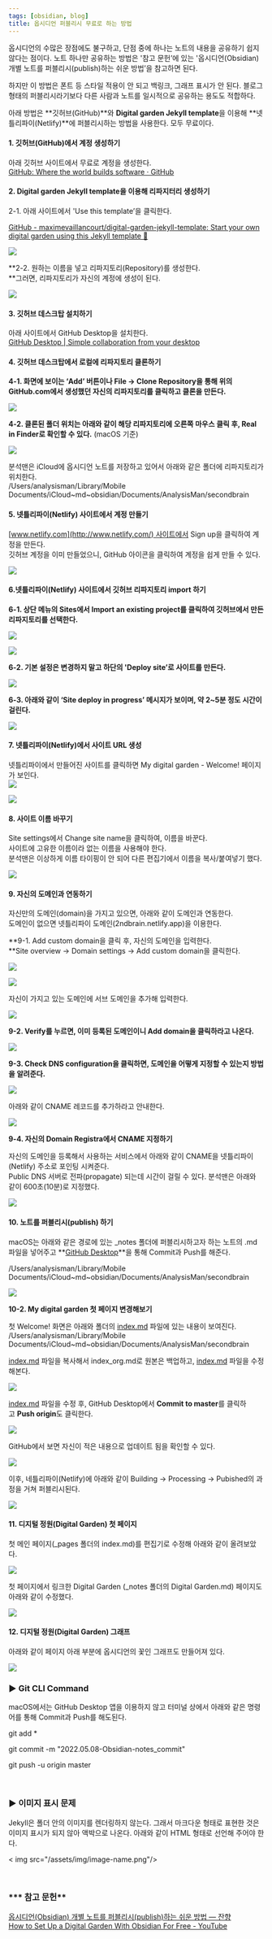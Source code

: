 ```yaml
---
tags: [obsidian, blog]
title: 옵시디언 퍼블리시 무료로 하는 방법
---
```


옵시디언의 수많은 장점에도 불구하고, 단점 중에 하나는 노트의 내용을 공유하기 쉽지 않다는 점이다. 노트 하나만 공유하는 방법은 '참고 문헌’에 있는 '옵시디언(Obsidian) 개별 노트를 퍼블리시(publish)하는 쉬운 방법’을 참고하면 된다.

하지만 이 방법은 폰트 등 스타일 적용이 안 되고 백링크, 그래프 표시가 안 된다. 블로그 형태의 퍼블리시라기보다 다른 사람과 노트를 일시적으로 공유하는 용도도 적합하다.

아래 방법은 **깃허브(GitHub)**와 **Digital garden Jekyll template**을 이용해 **넷틀리파이(Netlify)**에 퍼블리시하는 방법을 사용한다. 모두 무료이다.

  

#### **1. 깃허브(GitHub)에서 계정 생성하기**

  
아래 깃허브 사이트에서 무료로 계정을 생성한다.  
[GitHub: Where the world builds software · GitHub](https://github.com/)

  

#### **2. Digital garden Jekyll template을 이용해 리파지터리 생성하기**

2-1. 아래 사이트에서 'Use this template’을 클릭한다.  
  
[GitHub - maximevaillancourt/digital-garden-jekyll-template: Start your own digital garden using this Jekyll template 🌱](https://github.com/maximevaillancourt/digital-garden-jekyll-template)

[![](https://blogger.googleusercontent.com/img/b/R29vZ2xl/AVvXsEg_QgPhvuf7jkBS_GtUh3UyIG9ds2WaYTjxNoz02a6MNEAl9I86G3h0CvvHgokUoeljDsS5iVm9IcASEJYLWTRDXyZgnhs6bG5OEtlOUJListoyp4C3uqikUaZTVl4eNWAhb0i7SZMTowjKcIqIKBAC5WeX0Nfhppp58RzqyLHKDKEIoD98o3U9RD03/w640-h168/obsidian_publish-jekyll.png)](https://blogger.googleusercontent.com/img/b/R29vZ2xl/AVvXsEg_QgPhvuf7jkBS_GtUh3UyIG9ds2WaYTjxNoz02a6MNEAl9I86G3h0CvvHgokUoeljDsS5iVm9IcASEJYLWTRDXyZgnhs6bG5OEtlOUJListoyp4C3uqikUaZTVl4eNWAhb0i7SZMTowjKcIqIKBAC5WeX0Nfhppp58RzqyLHKDKEIoD98o3U9RD03/s715/obsidian_publish-jekyll.png)

**2-2. 원하는 이름을 넣고 리파지토리(Repository)를 생성한다.  
**그러면, 리파지토리가 자신의 계정에 생성이 된다.

[![](https://blogger.googleusercontent.com/img/b/R29vZ2xl/AVvXsEhqVsrU_E-X70mLTV8dbp3QGAb-F_lC_-UKoqY0QjE9XHKlImOsr62JUSEOoqZq3Ck3hkw4C_VrZpBG-PbbOYUT_YtNiLGnp-x76v0Xbils7YiZZkx33z8eUiveHTWDAHJn9iZi74H6c8TxRliD5X1gOdpnBoFZ7Pg3rMLpoLupBJK7HLcqRGLzYQBh/w640-h482/obsidian_publish-repository.png)](https://blogger.googleusercontent.com/img/b/R29vZ2xl/AVvXsEhqVsrU_E-X70mLTV8dbp3QGAb-F_lC_-UKoqY0QjE9XHKlImOsr62JUSEOoqZq3Ck3hkw4C_VrZpBG-PbbOYUT_YtNiLGnp-x76v0Xbils7YiZZkx33z8eUiveHTWDAHJn9iZi74H6c8TxRliD5X1gOdpnBoFZ7Pg3rMLpoLupBJK7HLcqRGLzYQBh/s754/obsidian_publish-repository.png)

  

#### **3. 깃허브 데스크탑 설치하기**

아래 사이트에서 GitHub Desktop을 설치한다.  
[GitHub Desktop | Simple collaboration from your desktop](https://desktop.github.com/)

  

#### **4. 깃허브 데스크탑에서 로컬에 리파지토리 클론하기**

**4-1. 화면에 보이는 ‘Add’ 버튼이나 File -> Clone Repository을 통해 위의 GitHub.com에서 생성했던 자신의 리파지토리를 클릭하고 클론을 만든다.**

[![](https://blogger.googleusercontent.com/img/b/R29vZ2xl/AVvXsEg7r_vZiVNgkq1McAB2lUZPqZR6yhAV_pqPUTkgvh6rK2t0335UFNpoKZSgiqZ2sU0TdpQxykmUS8jbNyaDDCBfCqoS_Ub66-01hH8wF18zQzo3-bwcus2ejtvJZL7Fixjg9sg4-Gozp0xipyzRq-b0qxZyxW2tEqUQ1a67_3BBURx_TrE65GqC8076/w640-h276/obsidian_publish-clone-repository.png)](https://blogger.googleusercontent.com/img/b/R29vZ2xl/AVvXsEg7r_vZiVNgkq1McAB2lUZPqZR6yhAV_pqPUTkgvh6rK2t0335UFNpoKZSgiqZ2sU0TdpQxykmUS8jbNyaDDCBfCqoS_Ub66-01hH8wF18zQzo3-bwcus2ejtvJZL7Fixjg9sg4-Gozp0xipyzRq-b0qxZyxW2tEqUQ1a67_3BBURx_TrE65GqC8076/s808/obsidian_publish-clone-repository.png)

  

**4-2. 클론된 폴더 위치는 아래와 같이 해당 리파지토리에 오른쪽 마우스 클릭 후, Real in Finder로 확인할 수 있다.** (macOS 기준)

[![](https://blogger.googleusercontent.com/img/b/R29vZ2xl/AVvXsEiAKrq4GvnCUjLoj0Mw99_Bm5R4QXzz28DfDuAYvza28BlBuIP6Njb_lJWhRsMWnao-fEeaucO4SvtZlH19kGwR02DSe5dBR7s3TMyfOEOmKW9jeh9wwAjbvIYzjEycxh6bw4SoaI4T63RRDsCa9ea1Md7wK1oVGCwfuCfz43N2GbM_gIIQjUUT3ZI8/w640-h556/obsidian_publish-reveal-repository.png)](https://blogger.googleusercontent.com/img/b/R29vZ2xl/AVvXsEiAKrq4GvnCUjLoj0Mw99_Bm5R4QXzz28DfDuAYvza28BlBuIP6Njb_lJWhRsMWnao-fEeaucO4SvtZlH19kGwR02DSe5dBR7s3TMyfOEOmKW9jeh9wwAjbvIYzjEycxh6bw4SoaI4T63RRDsCa9ea1Md7wK1oVGCwfuCfz43N2GbM_gIIQjUUT3ZI8/s730/obsidian_publish-reveal-repository.png)

분석맨은 iCloud에 옵시디언 노트를 저장하고 있어서 아래와 같은 폴더에 리파지토리가 위치한다.  
/Users/analysisman/Library/Mobile Documents/iCloud~md~obsidian/Documents/AnalysisMan/secondbrain

  

#### **5. 넷틀리파이(Netlify) 사이트에서 계정 만들기**

[www.netlify.com](http://www.netlify.com/) 사이트에서 Sign up을 클릭하여 계정을 만든다.  
깃허브 계정을 이미 만들었으니, GitHub 아이콘을 클릭하여 계정을 쉽게 만들 수 있다.

[![](https://blogger.googleusercontent.com/img/b/R29vZ2xl/AVvXsEhk623C3vgNsMToL6CRNyPJSx60nTMAdcB2RPOemqv-LxeVoLssn92eXiVrVQcCmm5IvHWbNpCZCIXugamh0kYYfVm47hGSIZqoN7oI6HfvfMGGW-oIvSy_2V8Yu6TJqsdjn6ehuMt9OoNMzXTrH7r4ItjWothOtx5zi8-eV_9G39KG5arqch3vsrUi/w528-h640/obsidian_publish-netlify.png)](https://blogger.googleusercontent.com/img/b/R29vZ2xl/AVvXsEhk623C3vgNsMToL6CRNyPJSx60nTMAdcB2RPOemqv-LxeVoLssn92eXiVrVQcCmm5IvHWbNpCZCIXugamh0kYYfVm47hGSIZqoN7oI6HfvfMGGW-oIvSy_2V8Yu6TJqsdjn6ehuMt9OoNMzXTrH7r4ItjWothOtx5zi8-eV_9G39KG5arqch3vsrUi/s432/obsidian_publish-netlify.png)

  

#### **6.넷틀리파이(Netlify) 사이트에서 깃허브 리파지토리 import 하기**

**6-1. 상단 메뉴의 Sites에서 Import an existing project를 클릭하여 깃허브에서 만든 리파지토리를 선택한다.**

[![](https://blogger.googleusercontent.com/img/b/R29vZ2xl/AVvXsEjH2vE2Psal2ODqJ1AbxAkxuOnagj-4TpIrm6OFBsxT7WXGAxQPu0E5sfEoGUv4s3ynwPRYrFZjyxPKNzoFBxW6dwO06HW4H8LH5uJ9HjjEKfwcnAK_C-zEaz1pDQFW7ZOEae_3Vdlxd9TwNJUbPwL5kZqwZ2yzL6cSys3Gvc-YqETR12kW_7ayqxlr/w640-h378/obsidian_publish-netlify-import.png)](https://blogger.googleusercontent.com/img/b/R29vZ2xl/AVvXsEjH2vE2Psal2ODqJ1AbxAkxuOnagj-4TpIrm6OFBsxT7WXGAxQPu0E5sfEoGUv4s3ynwPRYrFZjyxPKNzoFBxW6dwO06HW4H8LH5uJ9HjjEKfwcnAK_C-zEaz1pDQFW7ZOEae_3Vdlxd9TwNJUbPwL5kZqwZ2yzL6cSys3Gvc-YqETR12kW_7ayqxlr/s928/obsidian_publish-netlify-import.png)

  

[![](https://blogger.googleusercontent.com/img/b/R29vZ2xl/AVvXsEgPpGq6gc_EpnG_hfCttjs2hUlva5WdL__aTDyR0JpIGeKD9_LzpryjENUTArCEkrM0tsgsJEwM2VJ0JJN9QC0DO-MJtPqysVRglXQaDAAsSCOSLRPgu8hHpqljD_bzgw5f1zpM3ZfKAuiZZdXorsI9eIH5YOPgLDtM71YrbahZ1fRbENv2SIH08Wqe/w610-h640/obsidian_publish-netlify-repository.png)](https://blogger.googleusercontent.com/img/b/R29vZ2xl/AVvXsEgPpGq6gc_EpnG_hfCttjs2hUlva5WdL__aTDyR0JpIGeKD9_LzpryjENUTArCEkrM0tsgsJEwM2VJ0JJN9QC0DO-MJtPqysVRglXQaDAAsSCOSLRPgu8hHpqljD_bzgw5f1zpM3ZfKAuiZZdXorsI9eIH5YOPgLDtM71YrbahZ1fRbENv2SIH08Wqe/s394/obsidian_publish-netlify-repository.png)

**6-2. 기본 설정은 변경하지 말고 하단의 'Deploy site’로 사이트를 만든다.**

[![](https://blogger.googleusercontent.com/img/b/R29vZ2xl/AVvXsEh6FjlBQcEzPrTPOIPqQFwFd6UN7Pw14znpbi6jXlOGa_0NpyWccV2Pde_0kit3WXtScXfoNGbdDalzR4x0sEjlpcvHPOxfiD7ZMPJgfVjRNoPbF3-ZzHOSjoeAHV69oaAt5NWobN69Q8FZGnotSUjPDkZeGeaK9jVdm4WCEFzmEqRGGCFDuRriARgP/w468-h640/obsidian_publish-netlify-deploy.png)](https://blogger.googleusercontent.com/img/b/R29vZ2xl/AVvXsEh6FjlBQcEzPrTPOIPqQFwFd6UN7Pw14znpbi6jXlOGa_0NpyWccV2Pde_0kit3WXtScXfoNGbdDalzR4x0sEjlpcvHPOxfiD7ZMPJgfVjRNoPbF3-ZzHOSjoeAHV69oaAt5NWobN69Q8FZGnotSUjPDkZeGeaK9jVdm4WCEFzmEqRGGCFDuRriARgP/s954/obsidian_publish-netlify-deploy.png)

  

**6-3. 아래와 같이 ‘Site deploy in progress’ 메시지가 보이며, 약 2~5분 정도 시간이 걸린다.**

[![](https://blogger.googleusercontent.com/img/b/R29vZ2xl/AVvXsEiZYMZTvDhAA4RczM1Ml_muxdTZXbjs4THr9uV0t6LlUJVxCV8sG3z7ZCiF60Y6jR2BOgeCEnHWlui1-mN4crm-_GOLzaK7R_ojSdvEe7ppu9Py7eUnC1bJALEFYYrLOTvtvOSN_dNq8X7QL_Gj6HJaEpux9HCTfn-OlTQXpeLoSxWCOlK-enNmiTFt/w640-h432/obsidian_publish-netlify-deploy-progress.png)](https://blogger.googleusercontent.com/img/b/R29vZ2xl/AVvXsEiZYMZTvDhAA4RczM1Ml_muxdTZXbjs4THr9uV0t6LlUJVxCV8sG3z7ZCiF60Y6jR2BOgeCEnHWlui1-mN4crm-_GOLzaK7R_ojSdvEe7ppu9Py7eUnC1bJALEFYYrLOTvtvOSN_dNq8X7QL_Gj6HJaEpux9HCTfn-OlTQXpeLoSxWCOlK-enNmiTFt/s394/obsidian_publish-netlify-deploy-progress.png)

  
  

#### **7. 넷틀리파이(Netlify)에서 사이트 URL 생성**

넷틀리파이에서 만들어진 사이트를 클릭하면 My digital garden - Welcome! 페이지가 보인다.  
[![](https://blogger.googleusercontent.com/img/b/R29vZ2xl/AVvXsEioZ0kPh0sBo_hAcYfosA-zOJLKNrkRkJen-N_-8l0HzSsvMQBSy1Jt3TmVoT74LjIiDFpGF1XbRFFyY_68VzHEm2MnCXuoiNhCFU3vKS3Yw9HoV5JxHHcoY01-rHDgHOSy3xotIhNT7TdT6Ty_BJBvGa8diW9QYWNKH585okrQXNz46Kzvk1JKY7IY/w640-h392/obsidian_publish-netlify-url.png)](https://blogger.googleusercontent.com/img/b/R29vZ2xl/AVvXsEioZ0kPh0sBo_hAcYfosA-zOJLKNrkRkJen-N_-8l0HzSsvMQBSy1Jt3TmVoT74LjIiDFpGF1XbRFFyY_68VzHEm2MnCXuoiNhCFU3vKS3Yw9HoV5JxHHcoY01-rHDgHOSy3xotIhNT7TdT6Ty_BJBvGa8diW9QYWNKH585okrQXNz46Kzvk1JKY7IY/s442/obsidian_publish-netlify-url.png)

  

[![](https://blogger.googleusercontent.com/img/b/R29vZ2xl/AVvXsEildxIZ_764XwGVxy7qgGXyrNua9wMovjZNqGGkLqzVnRdu9M-YAu2vWutpkreksXZkBgDlVTjTBwmWRwlxP83kNk5gXj5c026jRoIG-gB1ZbgjYXNfqnkfpDGWZxv2d6meJ68ethOEccTFdvOULUwDW08qMsEwE5NbtyMuTujtNmA7zdCGqQKBjNtu/w640-h400/obsidian_publish-netlify-welcome.png)](https://blogger.googleusercontent.com/img/b/R29vZ2xl/AVvXsEildxIZ_764XwGVxy7qgGXyrNua9wMovjZNqGGkLqzVnRdu9M-YAu2vWutpkreksXZkBgDlVTjTBwmWRwlxP83kNk5gXj5c026jRoIG-gB1ZbgjYXNfqnkfpDGWZxv2d6meJ68ethOEccTFdvOULUwDW08qMsEwE5NbtyMuTujtNmA7zdCGqQKBjNtu/s899/obsidian_publish-netlify-welcome.png)

  

#### **8. 사이트 이름 바꾸기**

Site settings에서 Change site name을 클릭하여, 이름을 바꾼다.  
사이트에 고유한 이름이라 없는 이름을 사용해야 한다.  
분석맨은 이상하게 이름 타이핑이 안 되어 다른 편집기에서 이름을 복사/붙여넣기 했다.

[![](https://blogger.googleusercontent.com/img/b/R29vZ2xl/AVvXsEgPk5HZoWHRImAX6rGEaCgvyXYtsFN-EqRzTYTjEPlGDuW13gLcsDoz3-aMh8thdM0pv0knWYGS-6x1GCHjFY-MxE0IED0_S6bGXC6tR1mW8o9bCXdQS1QuywssMxDHNvjFCardMkaeSQkYywbu_exv5ZOY3VTOXrN5l6wMsiAXlTZuVbsY4WsE0Oj1/w640-h482/obsidian_publish-netlify-changename.png)](https://blogger.googleusercontent.com/img/b/R29vZ2xl/AVvXsEgPk5HZoWHRImAX6rGEaCgvyXYtsFN-EqRzTYTjEPlGDuW13gLcsDoz3-aMh8thdM0pv0knWYGS-6x1GCHjFY-MxE0IED0_S6bGXC6tR1mW8o9bCXdQS1QuywssMxDHNvjFCardMkaeSQkYywbu_exv5ZOY3VTOXrN5l6wMsiAXlTZuVbsY4WsE0Oj1/s549/obsidian_publish-netlify-changename.png)

  

#### **9. 자신의 도메인과 연동하기**

자신만의 도메인(domain)을 가지고 있으면, 아래와 같이 도메인과 연동한다.  
도메인이 없으면 넷틀리파이 도메인(2ndbrain.netlify.app)을 이용한다.

**9-1. Add custom domain을 클릭 후, 자신의 도메인을 입력한다.  
**Site overview -> Domain settings -> Add custom domain을 클릭한다.

[![](https://blogger.googleusercontent.com/img/b/R29vZ2xl/AVvXsEjaDIA9V6tTJsjVLlzpeoQqC2lftiitrSQOVBjfKHCS5KSKYWJf_AAbVZK8de6x0ZZOjzrz2UMN-oVpLtJInmRqZPwRmrhU7s7M9fIu3qLh_TO9GV9lfWmjCUkEshB0hNFqnxdpe8WJhh7vATsCMjbA0n-SufNyWedQxmJa1tSbKnf2xmcmZY9zV-gz/w640-h292/obsidian_publish-netlify-add-customdomain.png)](https://blogger.googleusercontent.com/img/b/R29vZ2xl/AVvXsEjaDIA9V6tTJsjVLlzpeoQqC2lftiitrSQOVBjfKHCS5KSKYWJf_AAbVZK8de6x0ZZOjzrz2UMN-oVpLtJInmRqZPwRmrhU7s7M9fIu3qLh_TO9GV9lfWmjCUkEshB0hNFqnxdpe8WJhh7vATsCMjbA0n-SufNyWedQxmJa1tSbKnf2xmcmZY9zV-gz/s396/obsidian_publish-netlify-add-customdomain.png)

[![](https://blogger.googleusercontent.com/img/b/R29vZ2xl/AVvXsEi-60dZY1H3ZGs2JBqFfUlTTrRnaMGz07AYK9zQNBIxvvQVI6xsmm4iNyCTLuAc0sir82_odQgI5sjhfaaNW-A0_wuoBXetyPMq8d3cgGVGjEgLi8NBfmARXNsrvbT2yyzQiZDvjpxo23yUMTxZpwDoclFZw8U1lP6zR0jFVhBi7QD2JpLKLS7A-Q7e/w640-h414/obsidian_publish-netlify-add-customdomain2.png)](https://blogger.googleusercontent.com/img/b/R29vZ2xl/AVvXsEi-60dZY1H3ZGs2JBqFfUlTTrRnaMGz07AYK9zQNBIxvvQVI6xsmm4iNyCTLuAc0sir82_odQgI5sjhfaaNW-A0_wuoBXetyPMq8d3cgGVGjEgLi8NBfmARXNsrvbT2yyzQiZDvjpxo23yUMTxZpwDoclFZw8U1lP6zR0jFVhBi7QD2JpLKLS7A-Q7e/s712/obsidian_publish-netlify-add-customdomain2.png)

  

자신이 가지고 있는 도메인에 서브 도메인을 추가해 입력한다.  

[![](https://blogger.googleusercontent.com/img/b/R29vZ2xl/AVvXsEj976qBi1uZw3uV4am0-np1pV6RET9xwSHW-d5C-Hj4StHHskgFad1kSFWcr1SpRIxC4zMdqcd6Z-ZktEvECCOvElJUhLVblgdMmqWFYpf-I_D8XeSOKLFgYjh6f5znkIX7LhNQtSBK1chyCqvVJAnDD4Nc3UsPCc68Gh0b1-22pWLbdz_639FfYavh/w640-h314/obsidian_publish-netlify-add-customdomain3.png)](https://blogger.googleusercontent.com/img/b/R29vZ2xl/AVvXsEj976qBi1uZw3uV4am0-np1pV6RET9xwSHW-d5C-Hj4StHHskgFad1kSFWcr1SpRIxC4zMdqcd6Z-ZktEvECCOvElJUhLVblgdMmqWFYpf-I_D8XeSOKLFgYjh6f5znkIX7LhNQtSBK1chyCqvVJAnDD4Nc3UsPCc68Gh0b1-22pWLbdz_639FfYavh/s693/obsidian_publish-netlify-add-customdomain3.png)  
  

**9-2. Verify를 누르면, 이미 등록된 도메인이니 Add domain을 클릭하라고 나온다.**

[![](https://blogger.googleusercontent.com/img/b/R29vZ2xl/AVvXsEi0z36BojgnMYq_wNTjkb15HkIkl2hWJxROC-h-2bvsgi_fpeX0NTZGlPiOAtxipD-l0pAkV7K75cIPOEFPZ8WaZl_XHlkJWPQChMgm3lFei_vUWSh1s1YKlapU_K3ZsrpbuhvhMsJj_Yc2imWH5bkkVzPAjWrNOHqUMKFUoSCdk5SSD9Y4Iv9Ewblg/w640-h392/obsidian_publish-netlify-add-customdomain4.png)](https://blogger.googleusercontent.com/img/b/R29vZ2xl/AVvXsEi0z36BojgnMYq_wNTjkb15HkIkl2hWJxROC-h-2bvsgi_fpeX0NTZGlPiOAtxipD-l0pAkV7K75cIPOEFPZ8WaZl_XHlkJWPQChMgm3lFei_vUWSh1s1YKlapU_K3ZsrpbuhvhMsJj_Yc2imWH5bkkVzPAjWrNOHqUMKFUoSCdk5SSD9Y4Iv9Ewblg/s697/obsidian_publish-netlify-add-customdomain4.png)

**9-3. Check DNS configuration을 클릭하면, 도메인을 어떻게 지정할 수 있는지 방법을 알려준다.**

[![](https://blogger.googleusercontent.com/img/b/R29vZ2xl/AVvXsEj3GOP4ef0tbsbLMQ5NzpUDeuChtRqneflQXj9ld9g1Svc-5t7Q0GawdoN432gSjXfixyPFwcRWIjQ6Crar3GbDt9rek15Qf5czobEeR91SAB9EvlJiqyhIbty3DexuIcar9fKqyKscg03BidMsdZfoo3QmEA55eYw0DSu6jiXK9sxfjpzdjCb_EM9g/w640-h420/obsidian_publish-netlify-dnsconfig.png)](https://blogger.googleusercontent.com/img/b/R29vZ2xl/AVvXsEj3GOP4ef0tbsbLMQ5NzpUDeuChtRqneflQXj9ld9g1Svc-5t7Q0GawdoN432gSjXfixyPFwcRWIjQ6Crar3GbDt9rek15Qf5czobEeR91SAB9EvlJiqyhIbty3DexuIcar9fKqyKscg03BidMsdZfoo3QmEA55eYw0DSu6jiXK9sxfjpzdjCb_EM9g/s753/obsidian_publish-netlify-dnsconfig.png)

  

아래와 같이 CNAME 레코드를 추가하라고 안내한다.

[![](https://blogger.googleusercontent.com/img/b/R29vZ2xl/AVvXsEjMB5OIghOCJFrfi3_6tRTznA5AzrEpLFpZ5_1DtkQ0UqEhShra-iPSmtNcGHocHrd3BVHozshpgZx35kEKVYoXqBjFxzjFwss5GasOpf7JB_GvrA3AD4N9p_sStRfOCa37CCw1ZngfKxPlHS2Hqmo25WR-4lk55cJtFapKd_aEoT0Kk6zHF5DwuFNA/w640-h470/obsidian_publish-netlify-dnsconfig2.png)](https://blogger.googleusercontent.com/img/b/R29vZ2xl/AVvXsEjMB5OIghOCJFrfi3_6tRTznA5AzrEpLFpZ5_1DtkQ0UqEhShra-iPSmtNcGHocHrd3BVHozshpgZx35kEKVYoXqBjFxzjFwss5GasOpf7JB_GvrA3AD4N9p_sStRfOCa37CCw1ZngfKxPlHS2Hqmo25WR-4lk55cJtFapKd_aEoT0Kk6zHF5DwuFNA/s757/obsidian_publish-netlify-dnsconfig2.png)

  

**9-4. 자신의 Domain Registra에서 CNAME 지정하기**

자신의 도메인을 등록해서 사용하는 서비스에서 아래와 같이 CNAME을 넷틀리파이(Netlify) 주소로 포인팅 시켜준다.  
Public DNS 서버로 전파(propagate) 되는데 시간이 걸릴 수 있다. 분석맨은 아래와 같이 600초(10분)로 지정했다.

[![](https://blogger.googleusercontent.com/img/b/R29vZ2xl/AVvXsEhLzGEvxEFThgxw8n59ez2E4Yd4h96uHPaobY8fL8o-LTQi9GnXfFSodum8c7kHDlsdXFZ0C2rlNiLYee2VYcZxQrm1y7ngEJljLDE6mPWyDF2W1dASsl6pzFVn0m2c6g5lchYW2Hq4tJvgL0hKtOWz4ChPX-5gJAm-C7piMloflFLzydGYuA5BH2Ks/w640-h166/obsidian_publish-netlify-dns-cname.png)](https://blogger.googleusercontent.com/img/b/R29vZ2xl/AVvXsEhLzGEvxEFThgxw8n59ez2E4Yd4h96uHPaobY8fL8o-LTQi9GnXfFSodum8c7kHDlsdXFZ0C2rlNiLYee2VYcZxQrm1y7ngEJljLDE6mPWyDF2W1dASsl6pzFVn0m2c6g5lchYW2Hq4tJvgL0hKtOWz4ChPX-5gJAm-C7piMloflFLzydGYuA5BH2Ks/s661/obsidian_publish-netlify-dns-cname.png)

  

#### **10. 노트를 퍼블리시(publish) 하기**

macOS는 아래와 같은 경로에 있는 _notes 폴더에 퍼블리시하고자 하는 노트의 .md 파일을 넣어주고 **[GitHub Desktop](https://desktop.github.com/)**을 통해 Commit과 Push를 해준다. 

/Users/analysisman/Library/Mobile Documents/iCloud~md~obsidian/Documents/AnalysisMan/secondbrain

[![](https://blogger.googleusercontent.com/img/b/R29vZ2xl/AVvXsEiTHamFAVCI1rlhOol5RSMQj_FkxUGge4BdPsQT4AEa6__qAyrLZlg43sN8AN1GwvzF3BocEzqr33JyGC6RXnTrQyg234WsxSqioOqe0YH-jDIsqmxq1kwsrJc6uf-BLStjkVBkmAfUMegyPP00tNCpuklYw93-SURPQbtNmVcYOJh7n_eiFHlSU8nY/w448-h640/obsidian_publish-notes.png)](https://blogger.googleusercontent.com/img/b/R29vZ2xl/AVvXsEiTHamFAVCI1rlhOol5RSMQj_FkxUGge4BdPsQT4AEa6__qAyrLZlg43sN8AN1GwvzF3BocEzqr33JyGC6RXnTrQyg234WsxSqioOqe0YH-jDIsqmxq1kwsrJc6uf-BLStjkVBkmAfUMegyPP00tNCpuklYw93-SURPQbtNmVcYOJh7n_eiFHlSU8nY/s830/obsidian_publish-notes.png)

  

**10-2. My digital garden 첫 페이지 변경해보기**

첫 Welcome! 화면은 아래와 폴더의 [index.md](http://index.md/) 파일에 있는 내용이 보여진다.  
/Users/analysisman/Library/Mobile Documents/iCloud~md~obsidian/Documents/AnalysisMan/secondbrain

[index.md](http://index.md/) 파일을 복사해서 index_org.md로 원본은 백업하고, [index.md](http://index.md/) 파일을 수정해본다.

[![](https://blogger.googleusercontent.com/img/b/R29vZ2xl/AVvXsEjgkxWmVmm2dKUnKfSbolMwtAr5NSENcgBu_szwGWks8M5DT2t3n42OpcRAhUlK_SAP1OoiVEi-3r_8UShAv7xzya7S8ToAw_pXQVL74Jmgm29tU9V9K3Fh4S-5Tv5ge7Rj50jn1re_tGE8vW7xkzVyHLqT1T0dpYSC43WUSbz2W6fQzBXkrTD84wYz/w382-h640/obsidian_publish-index.png)](https://blogger.googleusercontent.com/img/b/R29vZ2xl/AVvXsEjgkxWmVmm2dKUnKfSbolMwtAr5NSENcgBu_szwGWks8M5DT2t3n42OpcRAhUlK_SAP1OoiVEi-3r_8UShAv7xzya7S8ToAw_pXQVL74Jmgm29tU9V9K3Fh4S-5Tv5ge7Rj50jn1re_tGE8vW7xkzVyHLqT1T0dpYSC43WUSbz2W6fQzBXkrTD84wYz/s1250/obsidian_publish-index.png)

[index.md](http://index.md/) 파일을 수정 후, GitHub Desktop에서 **Commit to master**를 클릭하고 **Push origin**도 클릭한다.

[![](https://blogger.googleusercontent.com/img/b/R29vZ2xl/AVvXsEjQv7VW6ObPHfBJF-tTN-GA1zPIl3ILvY1KeTqGGQ-C-WzlW4-JoVrW0af-WLR8Ai2HL4laRKW0kpOCPE53hmQxVywXhwroQ-DygYPysqtIMwITAYfiKySSJIOkKQ2FxLxlFsfBx3g9K1KbtdCAca3elflLAN4BtaXdE1BXRNLSPsX6rRxJvvRpkbXK/w640-h248/obsidian_publish-push.png)](https://blogger.googleusercontent.com/img/b/R29vZ2xl/AVvXsEjQv7VW6ObPHfBJF-tTN-GA1zPIl3ILvY1KeTqGGQ-C-WzlW4-JoVrW0af-WLR8Ai2HL4laRKW0kpOCPE53hmQxVywXhwroQ-DygYPysqtIMwITAYfiKySSJIOkKQ2FxLxlFsfBx3g9K1KbtdCAca3elflLAN4BtaXdE1BXRNLSPsX6rRxJvvRpkbXK/s1628/obsidian_publish-push.png)

GitHub에서 보면 자신이 적은 내용으로 업데이트 됨을 확인할 수 있다.

[![](https://blogger.googleusercontent.com/img/b/R29vZ2xl/AVvXsEhGyUd28CTC7JcdphbKltRGzs3dI_9wuwa2ymLHpKGjGxjCODBwkIhMaIgZqYl2ErDPxnceCkwAfV7xR_6BmUYXrm0DT2pbniM5aX1i0fErFRpEJRSvOXTczkbazPMbFVADhaHnPFdq-6K8olTCv_LCa5PqBxQdfxR2Hi0qn5C9pdHpv_y1Z7RQTKs4/w640-h278/obsidian_publish-gitcommit.png)](https://blogger.googleusercontent.com/img/b/R29vZ2xl/AVvXsEhGyUd28CTC7JcdphbKltRGzs3dI_9wuwa2ymLHpKGjGxjCODBwkIhMaIgZqYl2ErDPxnceCkwAfV7xR_6BmUYXrm0DT2pbniM5aX1i0fErFRpEJRSvOXTczkbazPMbFVADhaHnPFdq-6K8olTCv_LCa5PqBxQdfxR2Hi0qn5C9pdHpv_y1Z7RQTKs4/s687/obsidian_publish-gitcommit.png)

  

이후, 네틀리파이(Netlify)에 아래와 같이 Building -> Processing -> Pubished의 과정을 거쳐 퍼블리시된다.

[![](https://blogger.googleusercontent.com/img/b/R29vZ2xl/AVvXsEgCoIZCwRlsPrAb42tN_TVgXfGx8gqSD08KbX9sWn5r5CxpBZWAt-S5TuZzGo0444LTrIreVXXC5XtgBYwLHszNjMPG93KsvERYFAoMrXoAbgVxB0eAq5-tCajn2qWXzaZh2SxEy68ggw9IidXRJ2nd7hAeR56UkKIsFvOo1pzjKbFjJYsChmZYTpMX/w604-h640/obsidian_publish-processing.png)](https://blogger.googleusercontent.com/img/b/R29vZ2xl/AVvXsEgCoIZCwRlsPrAb42tN_TVgXfGx8gqSD08KbX9sWn5r5CxpBZWAt-S5TuZzGo0444LTrIreVXXC5XtgBYwLHszNjMPG93KsvERYFAoMrXoAbgVxB0eAq5-tCajn2qWXzaZh2SxEy68ggw9IidXRJ2nd7hAeR56UkKIsFvOo1pzjKbFjJYsChmZYTpMX/s629/obsidian_publish-processing.png)

  

#### **11. 디지털 정원(Digital Garden) 첫 페이지**

첫 메인 페이지(_pages 폴더의 index.md)를 편집기로 수정해 아래와 같이 올려보았다.

[![](https://blogger.googleusercontent.com/img/b/R29vZ2xl/AVvXsEiCzZJlKZPeo7_QTAxZP0Ds6JiNslJ7H3TI5Qd53KPstpgKVOku953fod5oRk4frNHQgnom7B9ltPulWOB3WpjFK0GTsZctS7By_3UFHRVDTOc9UAEjXplVso_2_9-whk_rLBi52xX_t3xCAd7xohhY1L8QB58nLd3B7w9xyAd62zM0FIbAIFeKRvp-/w640-h502/obsidian_publish-digitalgarden-welcome.png)](https://blogger.googleusercontent.com/img/b/R29vZ2xl/AVvXsEiCzZJlKZPeo7_QTAxZP0Ds6JiNslJ7H3TI5Qd53KPstpgKVOku953fod5oRk4frNHQgnom7B9ltPulWOB3WpjFK0GTsZctS7By_3UFHRVDTOc9UAEjXplVso_2_9-whk_rLBi52xX_t3xCAd7xohhY1L8QB58nLd3B7w9xyAd62zM0FIbAIFeKRvp-/s896/obsidian_publish-digitalgarden-welcome.png)

첫 페이지에서 링크한 Digital Garden (_notes 폴더의 Digital Garden.md) 페이지도 아래와 같이 수정했다.

[![](https://blogger.googleusercontent.com/img/b/R29vZ2xl/AVvXsEgstuiAgktrV3pwf5S4RofAjzAuk1ZvX7H22F5pgfCpq5KtRvOqH9G5ziWZMXa-UfQVHf5hTdGAp10di9agybB_F4y4b1XRCj-xuzK9YZii3jg_cBQfYlSSelb2f0k_kXxUimR9OLwBP7Demlhzyrpb3bHo5pndzURS4fuP-zyQIk954O9aS1bSn_d3/w640-h336/obsidian_publish-digitalgarden-page.png)](https://blogger.googleusercontent.com/img/b/R29vZ2xl/AVvXsEgstuiAgktrV3pwf5S4RofAjzAuk1ZvX7H22F5pgfCpq5KtRvOqH9G5ziWZMXa-UfQVHf5hTdGAp10di9agybB_F4y4b1XRCj-xuzK9YZii3jg_cBQfYlSSelb2f0k_kXxUimR9OLwBP7Demlhzyrpb3bHo5pndzURS4fuP-zyQIk954O9aS1bSn_d3/s661/obsidian_publish-digitalgarden-page.png)

  

#### **12. 디지털 정원(Digital Garden) 그래프**

아래와 같이 페이지 아래 부분에 옵시디언의 꽃인 그래프도 만들어져 있다.

[![](https://blogger.googleusercontent.com/img/b/R29vZ2xl/AVvXsEh0L4y08H_ajYQCm0VYn2XXRvILY2X23F72IY48OQOpOHFIjyXh1wxfsbYwuz-We4KZ8_jVxWyUPdU2ztN01gmDdKQaSTZq_qa7JWeqPFXtcV-kLys3xTLIRFR2A-b-kUKOgd5a9hoQw8K3ZKtJp-iHVYdMA8sB8D-J6Ut5YFJc_Hu1JCKBW5fN_FVP/w640-h620/obsidian_publish-digitalgarden-graph.png)](https://blogger.googleusercontent.com/img/b/R29vZ2xl/AVvXsEh0L4y08H_ajYQCm0VYn2XXRvILY2X23F72IY48OQOpOHFIjyXh1wxfsbYwuz-We4KZ8_jVxWyUPdU2ztN01gmDdKQaSTZq_qa7JWeqPFXtcV-kLys3xTLIRFR2A-b-kUKOgd5a9hoQw8K3ZKtJp-iHVYdMA8sB8D-J6Ut5YFJc_Hu1JCKBW5fN_FVP/s729/obsidian_publish-digitalgarden-graph.png)

  

  

### **▶ Git CLI Command**

macOS에서는 GitHub Desktop 앱을 이용하지 않고 터미널 상에서 아래와 같은 명령어를 통해 Commit과 Push를 해도된다.


git add *

git commit -m "2022.05.08-Obsidian-notes_commit"

git push -u origin master

<br>

### **▶ 이미지 표시 문제**

Jekyll은 폴더 안의 이미지를 렌더링하지 않는다. 그래서 마크다운 형태로 표현한 것은 이미지 표시가 되지 않아 액박으로 나온다. 아래와 같이 HTML 형태로 선언해 주어야 한다.  
  
< img src="/assets/img/image-name.png"/>  
  
<br>

### *** 참고 문헌**

[옵시디언(Obsidian) 개별 노트를 퍼블리시(publish)하는 쉬운 방법 — 잔향](https://kr.analysisman.com/2022/05/obsidian-publish-free-git.html#)  
[How to Set Up a Digital Garden With Obsidian For Free - YouTube](https://kr.analysisman.com/2022/05/obsidian-publish-free-git.html#)
